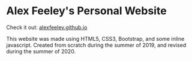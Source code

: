 # Alex Feeley's Personal Website

Check it out: [alexfeeley.github.io](#https://alexfeeley.github.io)

This website was made using HTML5, CSS3, Bootstrap, and some inline javascript. Created
from scratch during the summer of 2019, and revised during the summer of 2020. 